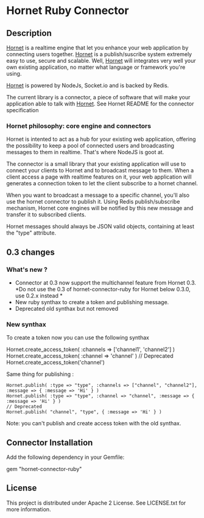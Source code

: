 # Hornet Ruby Connector

## Description

[Hornet](https://github.com/nectify/hornet) is a realtime engine that let you enhance your web application by connecting users together. [Hornet](https://github.com/nectify/hornet) is a publish/suscribe system extremely easy to use, secure and scalable. Well, [Hornet](https://github.com/nectify/hornet) will integrates very well your own existing application, no matter what language or framework you're using.

[Hornet](https://github.com/nectify/hornet) is powered by NodeJs, Socket.io and is backed by Redis.

The current library is a connector, a piece of software that will make your application able to talk with [Hornet](https://github.com/nectify/hornet). See Hornet README for the connector specification


### Hornet philosophy: core engine and connectors

Hornet is intented to act as a hub for your existing web application, offering the possibility to keep a pool of connected users and broadcasting messages to them in realtime. That's where NodeJS is goot at.

The connector is a small library that your existing application will use to connect your clients to Hornet and to broadcast message to them. When a client access a page with realtime features on it, your web application will generates a connection token to let the client subscribe to a hornet channel. 

When you want to broadcast a message to a specific channel, you'll also use the hornet connector to publish it. Using Redis publish/subscribe mechanism, Hornet core engines will be notified by this new message and transfer it to subscribed clients.

Hornet messages should always be JSON valid objects, containing at least the "type" attribute.

## 0.3 changes

### What's new ?

* Connector at 0.3 now support the multichannel feature from Hornet 0.3. *Do not use the 0.3 of hornet-connector-ruby for Hornet below 0.3.0, use 0.2.x instead *
* New ruby synthax to create a token and publishing message.
* Deprecated old synthax but not removed

### New synthax

To create a token now you can use the following synthax
  
  Hornet.create_access_token( :channels => ['channel1', 'channel2'] )
  Hornet.create_access_token( :channel => 'channel' )
  // Deprecated
  Hornet.create_access_token('channel')
 
Same thing for publishing :

	Hornet.publish( :type => "type", :channels => ["channel", "channel2"], :message => { :message => 'Hi' } )
	Hornet.publish( :type => "type", :channel => "channel", :message => { :message => 'Hi' } )
	// Deprecated
	Hornet.publish( "channel", "type", { :message => 'Hi' } )

Note: you can't publish and create access token with the old synthax.
	
## Connector Installation

Add the following dependency in your Gemfile:

  gem "hornet-connector-ruby"

## License

This project is distributed under Apache 2 License. See LICENSE.txt for more information.

